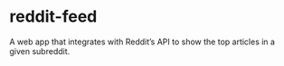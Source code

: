 # reddit-feed
A web app that integrates with Reddit’s API to show the top articles in a given subreddit.
